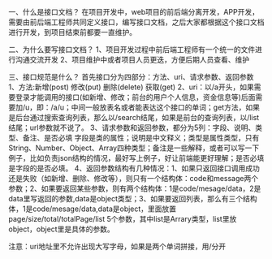 一、什么是接口文档？
在项目开发中，web项目的前后端分离开发，APP开发，需要由前后端工程师共同定义接口，编写接口文档，之后大家都根据这个接口文档进行开发，到项目结束前都要一直维护。

二、为什么要写接口文档？
1、项目开发过程中前后端工程师有一个统一的文件进行沟通交流开发
2、项目维护中或者项目人员更迭，方便后期人员查看、维护

三、接口规范是什么？
首先接口分为四部分：方法、uri、请求参数、返回参数
1、方法:新增(post) 修改(put) 删除(delete) 获取(get)
2、uri：以/a开头，如果需要登录才能调用的接口(如新增、修改；前台的用户个人信息，资金信息等)后面需要加/u，即：/a/u；中间一般放表名或者能表达这个接口的单词；get方法，如果是后台通过搜索查询列表，那么以/search结尾，如果是前台的查询列表，以/list结尾；url参数就不说了。
3、请求参数和返回参数，都分为5列：字段、说明、类型、备注、是否必填
字段是类的属性；说明是中文释义；类型是属性类型，只有String、Number、Object、Array四种类型；备注是一些解释，或者可以写一下例子，比如负责json结构的情况，最好写上例子，好让前端能更好理解；是否必填是字段的是否必填。
4、返回参数结构有几种情况：1、如果只返回接口调用成功还是失败（如新增、删除、修改等），则只有一个结构体：code和message两个参数；2、如果要返回某些参数，则有两个结构体：1是code/mesage/data，2是data里写返回的参数,data是object类型；3、如果要返回列表，那么有三个结构体，1是code/mesage/data,data是object，里面放置page/size/total/totalPage/list 5个参数，其中list是Arrary类型，list里放object，object里是具体的参数。

注意：uri地址里不允许出现大写字母，如果是两个单词拼接，用/分开